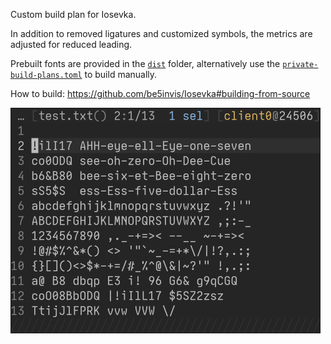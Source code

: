 Custom build plan for Iosevka.

In addition to removed ligatures and customized symbols, the metrics are adjusted for reduced leading.

Prebuilt fonts are provided in the [`dist`](./dist/) folder, alternatively use the [`private-build-plans.toml`](./private-build-plans.toml) to build manually.

How to build: <https://github.com/be5invis/Iosevka#building-from-source>

<img src="./preview.png" width=496>
